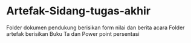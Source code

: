 # Artefak-Sidang-tugas-akhir
Folder dokumen pendukung berisikan form nilai dan berita acara
Folder artefak berisikan Buku Ta dan Power point persentasi
